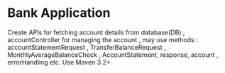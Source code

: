 # Bank Application
Create APIs for fetching account details from database(DB) ; accountController for managing the account , may use methods : accountStatementRequest , TransferBalanceRequest , MonthlyAverageBalanceCheck , AccountStatement, response, account , errorHandling etc. Use Maven 3.2+ 

